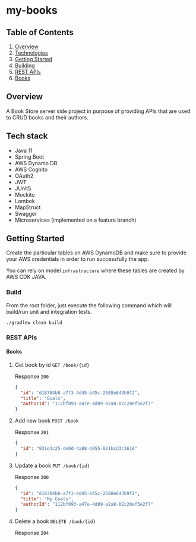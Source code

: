 # my-books

## Table of Contents

1. [Overview](#overview)
2. [Technologies](#tech-stack)
3. [Getting Started](#getting-started)
4. [Building](#build)
5. [REST APIs](#rest-apis)
6. [Books](#books)

## Overview

A Book Store server side project in purpose of providing APIs that are used to CRUD books and their authors.

## Tech stack

* Java 11
* Spring Boot
* AWS Dynamo DB
* AWS Cognito
* OAuth2
* JWT
* JUnit5
* Mockito
* Lombok
* MapStruct
* Swagger
* Microservices (implemented on a feature branch)

## Getting Started

Create the particular tables on AWS DynamoDB and make sure to provide your AWS credentials in order to run successfully
the app.

You can rely on model `infrastracture` where these tables are created by AWS CDK JAVA.

### Build

From the root folder, just execute the following command which will build/run unit and integration tests.

`./gradlew clean build`

### REST APIs

#### Books

1. Get book by id `GET /book/{id}`

   Response `200`

    ```json
    {
      "id": "d18784b8-a7f3-4d45-b45c-2688e643b9f2",
      "title": "Goals",
      "authorId": "112bf093-a47e-4d09-a2a8-02c20ef5e2f7"
    }
    ```

2. Add new book `POST /book`

   Response `201`
    ```json
    {
      "id": "931e3c25-de9d-4a88-b955-021bcd3c1616"
    }
    ```

3. Update a book `PUT /book/{id}`

   Response `200`
    ```json
    {
      "id": "d18784b8-a7f3-4d45-b45c-2688e643b9f2",
      "title": "My Goals",
      "authorId": "112bf093-a47e-4d09-a2a8-02c20ef5e2f7"
    }
    ```

4. Delete a book `DELETE /book/{id}`

   Response `204`